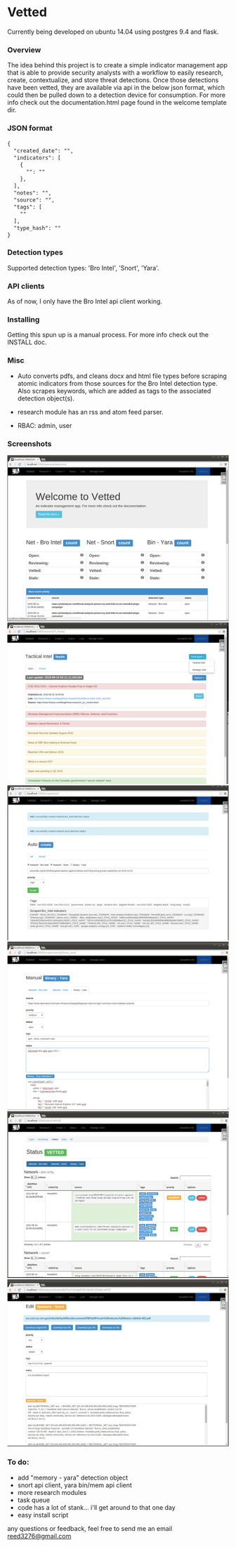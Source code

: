 # Vetted

Currently being developed on ubuntu 14.04 using postgres 9.4 and flask.

### Overview

The idea behind this project is to create a simple indicator management app that is able to provide security analysts with a workflow to easily research, create, contextualize, and store threat detections. Once those detections have been vetted, they are available via api in the below json format, which could then be pulled down to a detection device for consumption. For more info check out the documentation.html page found in the welcome template dir.  

### JSON format

```
{
  "created_date": "", 
  "indicators": [
    {
      "": ""
    }, 
  ],
  "notes": "", 
  "source": "", 
  "tags": [
    ""
  ],
  "type_hash": ""
}
```

### Detection types

Supported detection types: 'Bro Intel', 'Snort', 'Yara'.

### API clients

As of now, I only have the Bro Intel api client working.

### Installing

Getting this spun up is a manual process. For more info check out the INSTALL doc.

### Misc

- Auto converts pdfs, and cleans docx and html file types before scraping atomic indicators from those sources for the Bro Intel detection type. Also scrapes keywords, which are added as tags to the associated detection object(s).

- research module has an rss and atom feed parser. 

- RBAC: admin, user

### Screenshots

![welcome](./screens/welcome.png)
![feeds](./screens/feeds.png)
![auto_create](./screens/auto_create.png)
![manual](./screens/manual.png)
![vetted](./screens/vetted.png)
![editintel](./screens/editintel.png)

### To do:
- add "memory - yara" detection object
- snort api client, yara bin/mem api client
- more research modules
- task queue
- code has a lot of stank... i'll get around to that one day
- easy install script


any questions or feedback, feel free to send me an email reed3276@gmail.com

